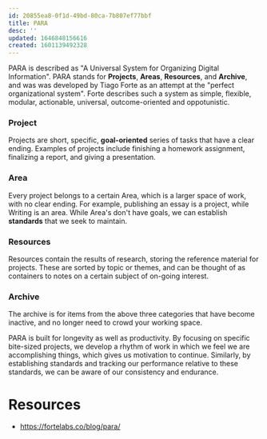 ```yaml
---
id: 20855ea8-0f1d-49bd-80ca-7b807ef77bbf
title: PARA
desc: ''
updated: 1646848156616
created: 1601139492328
---
```

PARA is described as "A Universal System for Organizing Digital Information". PARA stands for **Projects**, **Areas**, **Resources**, and **Archive**, and was was developed by Tiago Forte as an attempt at the "perfect organizational system". Forte describes such a system as simple, flexible, modular, actionable, universal, outcome-oriented and oppotunistic.  

### Project
Projects are short, specific, **goal-oriented** series of tasks that have a clear ending. Examples of projects include finishing a homework assignment, finalizing a report, and giving a presentation. 

### Area
Every project belongs to a certain Area, which is a larger space of work, with no clear ending. For example, publishing an essay is a project, while Writing is an area. While Area's don't have goals, we can establish **standards** that we seek to maintain. 
 
### Resources
Resources contain the results of research, storing the reference material for projects. These are sorted by topic or themes, and can be thought of as containers to notes on a certain subject of on-going interest.  

### Archive
The archive is for items from the above three categories that have become inactive, and no longer need to crowd your working space. 

PARA is built for longevity as well as productivity.  By focusing on specific bite-sized projects, we develop a rhythm of work in which we feel we are accomplishing things, which gives us motivation to continue. Similarly, by establishing standards and tracking our performance relative to these standards, we can be aware of our consistency and endurance.  


# Resources

- <https://fortelabs.co/blog/para/>

